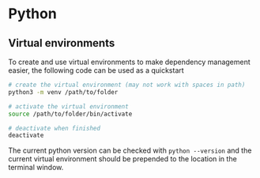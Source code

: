 # Python

## Virtual environments

To create and use virtual environments to make dependency management easier,
the following code can be used as a quickstart

```bash
# create the virtual environment (may not work with spaces in path)
python3 -m venv /path/to/folder

# activate the virtual environment
source /path/to/folder/bin/activate

# deactivate when finished
deactivate
```

The current python version can be checked with `python --version` and the 
current virtual environment should be prepended to the location in the
terminal window.
